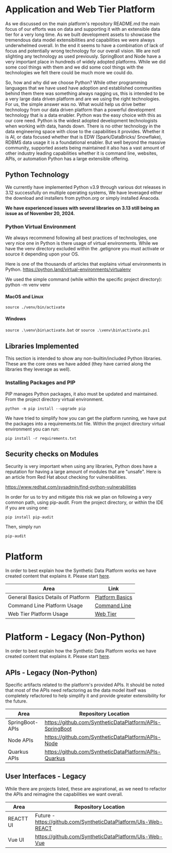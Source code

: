 # Application and Web Tier Platform
As we discussed on the main platform's repository README.md the main focus of our efforts was on data 
and supporting it with an extensible data tier for a very long time. As we built development assets to showcase 
the tremendous data model extensibilities and capabilities we were always underwhelmed overall. In the end it seems to have a combination
of lack of focus and potentially wrong technology for our overall vision. We are notI slighting any technology as used previously. SpringBoot and Node have a very important 
place in hundreds of widely adopted platforms. While we did some cool things with them 
and we did some cool things with the technologies we felt there could be much more we could do.

So, how and why did we choose Python? While other programming languages that we have used have 
adoption and established communities behind them there was something always nagging us, this is
intended to be a very large data driven platform and are we using the right technologies.
For us, the simple answer was no. What would help us drive better technology from our data driven platform than 
a powerful development technology that is a data enabler. Python was the easy choice with this as our core 
need. Python is the widest adopted development technologists when working with data, hands down. There is 
no other technology in the data engineering space with close to the capabilities it provides. Whether it is AI, or
data focused whether that is EDW (Spark/DataBricks/ Snowflake), RDBMS data usage it is a foundational 
enabler. But well beyond the massive community, supported assets being maintained it also has a vast amount 
of other industry leading capabilities whether it is command line, websites, APIs, or automation Python has a large extensible offering.

## Python Technology
We currently have implemented Python v3.9 through various dot releases in 3.12 successfully on multiple operating systems, 
We have leveraged either the download and installers from python.org or simply installed Anacoda. 

<b>We have experienced issues with several libraries on 3.13 still being an issue as of November 20, 2024.</b>

### Python Virtual Environment
We always recommend following all best practices of technologies, one very nice one in Python is
there usage of virtual environments. While we have the venv directory excluded within the .getignore
you must activate or source it depending upon your OS.

Here is one of the thousands of articles that explains virtual environments in Python.
https://python.land/virtual-environments/virtualenv

We used the simple command (while within the specific project directory): python -m venv venv

#### MacOS and Linux

` source ./venv/bin/activate
`

#### Windows

`
source .\venv\bin\activate.bat
`
or
`
source .\venv\bin\activate.ps1
`

## Libraries Implemented
This section is intended to show any non-builtin/included Python libraries. These are the core
ones we have added (they have carried along the libraries they leverage as well).

### Installing Packages and PIP
PIP manages Python packages, it also must be updated and maintained. 
From the project directory virtual environment.

`
python -m pip install --upgrade pip
`

We have tried to simplify how you can get the platform running, we have put the
packages into a requirements.txt file. Within the project directory virtual 
environment you can run:

`
pip install -r requirements.txt
`

## Security checks on Modules
Security is very important when using any libraries, Python does have a reputation for having
a large amount of modules that are "unsafe". Here is an article from Red Hat about checking for vulnerabilities.

https://www.redhat.com/sysadmin/find-python-vulnerabilities

In order for us to try and mitigate this risk we plan on following a very common path, using pip-audit.
From the project directory, or within the IDE if you are using one:

`
pip install pip-audit
`

Then, simply run

`
pip-audit
`
# Platform
In order to best explain how the Synthetic Data Platform works we have created content
that explains it. Please start <a href="./Platform-Areas.md" target="_blank">here</a>.

| Area                        | Link                                            |
|-----------------------------|-------------------------------------------------|
| General Basics Details of Platform | [Platform Basics](./Platform-Usage-Basics.md)   |  
| Command Line Platform Usage | [Command Line](./Platform-Usage-CommandLine.md) |
| Web Tier Platform Usage     | [Web Tier](./Platform-Usage-WebTier.md)         |

# Platform - Legacy (Non-Python)
In order to best explain how the Synthetic Data Platform works we have created content
that explains it. Please start <a href="./Platform-Areas.md" target="_blank">here</a>.

## APIs - Legacy (Non-Python)
Specific artifacts related to the platform's provided APIs. It should be noted that most of the APIs need refactoring as the data model
itself was completely refactored to help simplify it and provide greater extensibility for the future.

| Area                 | Repository Location                                                                                            | 
|----------------------|------------------------------------------------------------------------------------------------------------|
| SpringBoot-APIs      |https://github.com/SyntheticDataPlatform/APIs-SpringBoot  |
| Node APIs            |https://github.com/SyntheticDataPlatform/APIs-Node    |
| Quarkus APIs         |https://github.com/SyntheticDataPlatform/APIs-Quarkus |

## User Interfaces - Legacy
While there are projects listed, these are aspirational, as we need to refactor the APIs and reimagine the capabilities we want overall.

| Area                 | Repository Location                                                                                           | 
|----------------------|------------------------------------------------------------------------------------------------------------|
| REACTT UI            | Future - https://github.com/SyntheticDataPlatform/UIs-Web-REACT|
| Vue UI               |https://github.com/SyntheticDataPlatform/UIs-Web-Vue|

